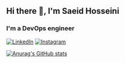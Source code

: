 ## Hi there 👋, I'm Saeid Hosseini
### I'm a DevOps engineer
[![LinkedIn](https://img.shields.io/badge/linkedin-%230077B5.svg?style=for-the-badge&logo=linkedin&logoColor=white)](https://www.linkedin.com/in/saeed-hosseini-81561a134?lipi=urn%3Ali%3Apage%3Ad_flagship3_profile_view_base_contact_details%3BxXYx3YAIQZ699PdqBtJs2A%3D%3D)
[![Instagram](https://img.shields.io/badge/instagram-%23E4405F.svg?style=for-the-badge&logo=Instagram&logoColor=white)](https://www.instagram.com/saeedhosseini21)

[![Anurag's GitHub stats](https://github-readme-stats.vercel.app/api?username=saeedhosseini21&include_all_commits=true&theme=merko)](https://github.com/anuraghazra/github-readme-stats)


